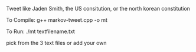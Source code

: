Tweet like Jaden Smith, the US consitution, or the north korean constitution

To Compile: g++ markov-tweet.cpp -o mt

To Run: ./mt textfilename.txt

pick from the 3 text files or add your own